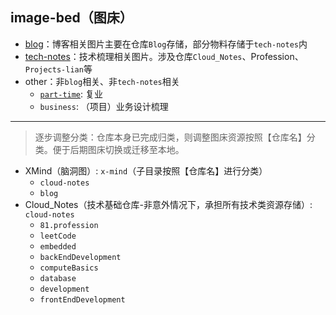 <!--
 * @Author: lianpf
 * @Date: 2023-02-01 17:19:13
 * @LastEditTime: 2024-03-13 21:55:58
 * @Description: Your Description
 * @FilePath: /2024.coding/Users/lianpf/gitHub/lian/image-bed/README.md
-->
## image-bed（图床）

* [blog](./blog)：博客相关图片主要在仓库`Blog`存储，部分物料存储于`tech-notes`内
* [tech-notes](./tech-notes)：技术梳理相关图片。涉及仓库`Cloud_Notes`、Profession、`Projects-lian`等
* other：非`blog`相关、非`tech-notes`相关
  * [`part-time`](./other/part-time): 复业
  * `business`: （项目）业务设计梳理

***
> 逐步调整分类：仓库本身已完成归类，则调整图床资源按照【仓库名】分类。便于后期图床切换或迁移至本地。

* XMind（脑洞图）: `x-mind`（子目录按照【仓库名】进行分类）
  * `cloud-notes`
  * `blog`
* Cloud_Notes（技术基础仓库-非意外情况下，承担所有技术类资源存储）: `cloud-notes`
  * `81.profession`
  * `leetCode`
  * `embedded`
  * `backEndDevelopment`
  * `computeBasics`
  * `database`
  * `development`
  * `frontEndDevelopment`



